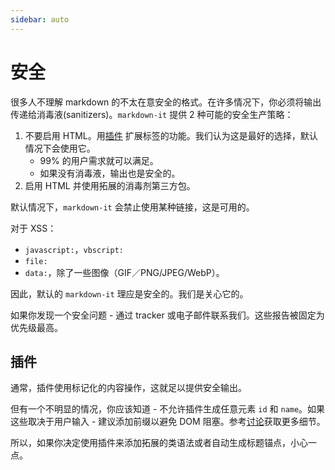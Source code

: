 ```yaml
---
sidebar: auto
---
```

# 安全

很多人不理解 markdown 的不太在意安全的格式。在许多情况下，你必须将输出传递给消毒液(sanitizers)。`markdown-it` 提供 2 种可能的安全生产策略：

1. 不要启用 HTML。用[插件](https://www.npmjs.org/browse/keyword/markdown-it-plugin) 扩展标签的功能。我们认为这是最好的选择，默认情况下会使用它。
   - 99% 的用户需求就可以满足。
   - 如果没有消毒液，输出也是安全的。
2. 启用 HTML 并使用拓展的消毒剂第三方包。

默认情况下，`markdown-it` 会禁止使用某种链接，这是可用的。

对于 XSS：

- `javascript:`，`vbscript:`
- `file:`
- `data:`，除了一些图像（GIF／PNG/JPEG/WebP）。

因此，默认的 `markdown-it` 理应是安全的。我们是关心它的。

如果你发现一个安全问题 - 通过 tracker 或电子邮件联系我们。这些报告被固定为优先级最高。

## 插件

通常，插件使用标记化的内容操作，这就足以提供安全输出。

但有一个不明显的情况，你应该知道 - 不允许插件生成任意元素 `id` 和 `name`。如果这些取决于用户输入 - 建议添加前缀以避免 DOM 阻塞。参考[讨论](https://github.com/markdown-it/markdown-it/issues/28)获取更多细节。

所以，如果你决定使用插件来添加拓展的类语法或者自动生成标题锚点，小心一点。